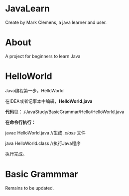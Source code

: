 # JavaLearn

Create by Mark Clemens, a java learner and user.

# About

A project for beginners to learn Java


# HelloWorld

Java编程第一步，HelloWorld

在IDEA或者记事本中编辑，**HelloWorld.java**

**代码**见：./JavaStudy/BasicGrammar/Hello/HelloWorld.java


**在命令行执行：**

javac HelloWorld.java //生成 *.class* 文件

java HelloWorld.class //执行Java程序

执行完成。


# Basic Grammmar

Remains to be updated.

